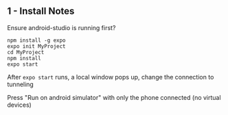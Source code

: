 ## 1 - Install Notes

Ensure android-studio is running first?

```
npm install -g expo
expo init MyProject
cd MyProject
npm install
expo start
```

After `expo start` runs, a local window pops up,
change the connection to tunneling

Press "Run on android simulator" with only the phone connected (no virtual devices)
